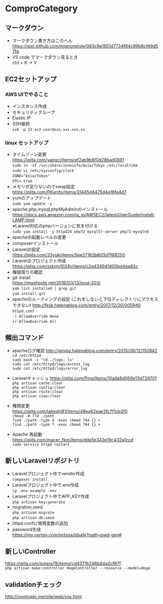 # ComproCategory
## マークダウン
- マークダウン書き方はこのへん<br /> https://gist.github.com/mignonstyle/083c9e1651d7734f84c99b8cf49d57fa
- VS code でマークダウン見るとき  
ctrl + K → V

## EC2セットアップ
### AWS UIでやること
- インスタンス作成
- セキュリティグループ
- Elastic IP
- SSH接続  
`ssh -p 22 ec2-user@xxx.xxx.xxx.xx`
### linux セットアップ
- タイムゾーン変更  
https://qiita.com/yangci/items/ef2ab9b6f0d28bad0881<br />
`sudo ln -sf /usr/share/zoneinfo/Asia/Tokyo /etc/localtime`<br />
`sudo vi /etc/sysconfig/clock`  
`ZONE="Asia/Tokyo"`  
`UTC= true`  
- メモリが足りないのでswap設定  
https://qiita.com/PKunito/items/31445d4475d4e18fe4d7  
- yumのアップデート  
`sudo yum update -y`
- apache,php,mysql,phpMyAdminのインストール  
https://docs.aws.amazon.com/ja_jp/AWSEC2/latest/UserGuide/install-LAMP.html  
※Laravel対応のphpバージョンに気を付ける  
`sudo yum install -y httpd24 php72 mysql57-server php72-mysqlnd`  
- apacheの起動レベルの変更  
- composerインストール  
- Laravelの設定  
https://qiita.com/33yuki/items/5ee27163b603d7f68250
- Laravelのプロジェクト作成  
https://qiita.com/sskmy1024y/items/c2e434941400bd4ee82c  
- 権限周りの確認  
- git install  
https://mashpote.net/2016/03/13/post-203/  
`yum list installed | grep git`  
`yum install git`
- apacheのルーティングの設定  (これをしないと下位ディレクトリにアクセスできない)
http://fksk.hatenablog.com/entry/2017/12/20/005940  
`httpd.conf`  
`-) AllowOverride None`  
`+) AllowOverride All`  

## 頻出コマンド

- apacheログ確認
http://gnvpu.hatenablog.com/entry/2015/08/12/150842  
`cd /etc/httpd`  
`sudo bash -c "cd ./logs; ls"`  
`sudo cat /etc/httpd/logs/access_log`  
`sudo cat /etc/httpd/logs/error_log`  

- Laravelキャッシュ
https://qiita.com/Ping/items/10ada8d069e13d729701  
`php artisan cache:clear`  
`php artisan config:clear`  
`php artisan route:clear`  
`php artisan view:clear`  
- 権限変更  
https://qiita.com/takeshi81/items/48ea62eae2fc7f1cb2f0  
`chmod -R 774 ./path`  
`find ./path -type d -exec chmod 744 {} +`  
`find ./path -type f -exec chmod 744 {} +`  

- Apache 再起動  
https://qiita.com/macer_fkm/items/dda5e343e19c432a1ccd  
`sudo service httpd restart`  

## 新しいLaravelリポジトリ
- Laravelプロジェクト中でvendor作成  
`composer install`
- Laravelプロジェクト中で.env作成  
`cp .env.example .env`  
- Laravelプロジェクト中でAPP_KEY作成  
`php artisan key:generate`  
- migration,seed  
`php artisan migrate`  
`php artisan db:seed`  
- httpd.confに環境変数の追加  
- password生成  
https://my.norton.com/extspa/idsafe?path=pwd-gen#  

## 新しいController  
https://qiita.com/sutara79/items/cd4371b246b44a2cf87f  
`php artisan make:controller HogeController --resource --model=Hoge`  

## validationチェック  
http://nootropic.me/site/web/xss.html






